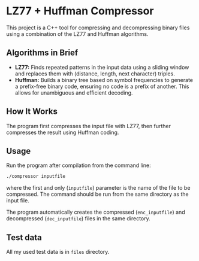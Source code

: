 # LZ77 + Huffman Compressor

This project is a C++ tool for compressing and decompressing binary files using a combination of the LZ77 and Huffman algorithms.

## Algorithms in Brief

- **LZ77:** Finds repeated patterns in the input data using a sliding window and replaces them with (distance, length, next character) triples.
- **Huffman:** Builds a binary tree based on symbol frequencies to generate a prefix-free binary code, ensuring no code is a prefix of another. This allows for unambiguous and efficient decoding.

## How It Works

The program first compresses the input file with LZ77, then further compresses the result using Huffman coding.

## Usage

Run the program after compilation from the command line:

```bash
./compressor inputfile
```

where the first and only (`inputfile`) parameter is the name of the file to be compressed. The command should be run from the same directory as the input file.

The program automatically creates the compressed (`enc_inputfile`) and decompressed (`dec_inputfile`) files in the same directory.

## Test data

All my used test data is in `files` directory.
